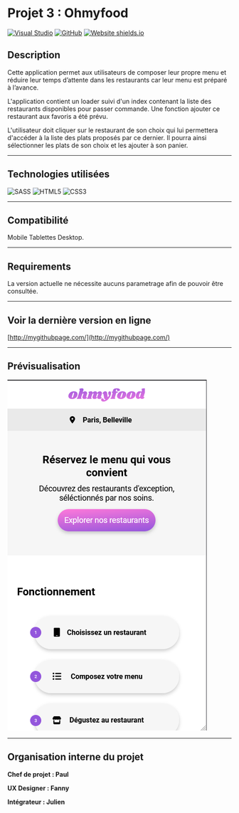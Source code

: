 # Projet 3 : Ohmyfood
[![Visual Studio](https://img.shields.io/badge/--6C33AF?logo=visual%20studio)](https://visualstudio.microsoft.com/) [![GitHub](https://img.shields.io/badge/--181717?logo=github&logoColor=ffffff)](https://github.com/) [![Website shields.io](https://img.shields.io/website-up-down-green-red/http/shields.io.svg)](http://shields.io/) 

## Description
Cette application permet aux utilisateurs de composer leur propre menu et réduire leur temps d’attente dans les restaurants car leur menu est préparé à l’avance.


L'application contient un loader suivi d'un index contenant la liste des restaurants disponibles pour passer commande. Une fonction ajouter ce restaurant aux favoris a été prévu. 

L'utilisateur doit cliquer sur le restaurant de son choix qui lui permettera d'accéder à la liste des plats proposés par ce dernier. Il pourra ainsi sélectionner les plats de son choix et les ajouter à son panier.
***
## Technologies utilisées
 ![SASS](https://img.shields.io/badge/SASS-hotpink.svg?style=for-the-badge&logo=SASS&logoColor=white)
![HTML5](https://img.shields.io/badge/html5-%23E34F26.svg?style=for-the-badge&logo=html5&logoColor=white)
![CSS3](https://img.shields.io/badge/css3-%231572B6.svg?style=for-the-badge&logo=css3&logoColor=white)
***
## Compatibilité
Mobile Tablettes Desktop.
***
## Requirements
La version actuelle ne nécessite aucuns parametrage afin de pouvoir être consultée.
***
## Voir la dernière version en ligne
[http://mygithubpage.com/](http://mygithubpage.com/)
***
## Prévisualisation
![App preview](assets/images/appPreview.png)
***
## Organisation interne du projet


**Chef de projet : Paul**


**UX Designer : Fanny**


**Intégrateur : Julien**




